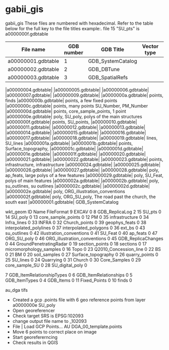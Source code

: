 # gabii_gis

gabii_gis
These files are numbered with hexadecimal. Refer to the table below for the full key to the file titles example:. file 15 "SU_pts" is a0000000f.gdbtable

|File name         |GDB number | GDB Title | Vector type | Comments |
|---               | --- | ---| ---| ---|
|a00000001.gdbtable|1 |GDB_SystemCatalog|||
|a00000002.gdbtable|2|GDB_DBTune|||
|a00000003.gdbtable|3|GDB_SpatialRefs|||


|a00000004.gdbtable|
|a00000005.gdbtable|
|a00000006.gdbtable|
|a00000007.gdbtable|
|a00000009.gdbtable|
|a0000000a.gdbtable| points, finds
|a0000000b.gdbtable| points, a few fixed points
|a0000000c.gdbtable| points, many points SU_Number, PM_Number
|a0000000d.gdbtable| points, core_sample_points, 1 point
|a0000000e.gdbtable| poly, SU_poly, polys of the main structures
|a0000000f.gdbtable| points, SU_points,
|a00000010.gdbtable|
|a00000011.gdbtable|
|a00000012.gdbtable|
|a00000013.gdbtable|
|a00000014.gdbtable|
|a00000015.gdbtable|
|a00000016.gdbtable|
|a00000017.gdbtable|
|a00000018.gdbtable|
|a00000019.gdbtable| lines, SU_lines
|a0000001a.gdbtable|
|a0000001b.gdbtable| points, Surface_topography,
|a0000001c.gdbtable|
|a0000001d.gdbtable|
|a0000001e.gdbtable|
|a0000001f.gdbtable|
|a00000020.gdbtable|
|a00000021.gdbtable|
|a00000022.gdbtable|
|a00000023.gdbtable| points, infrastructure, infrastructure
|a00000024.gdbtable|
|a00000025.gdbtable|
|a00000026.gdbtable|
|a00000027.gdbtable|
|a00000028.gdbtable| poly, ap_feats, large polys of a few features
|a00000029.gdbtable| poly, SU_Feat, polys of main features
|a0000002a.gdbtable|
|a0000002b.gdbtable| poly, su_outlines, su outlines
|a0000002c.gdbtable|
|a0000002d.gdbtable|
|a0000002e.gdbtable| poly, ORG_illustration_conventions
|a0000002f.gdbtable| poly, ORG_SU_poly, The road past the church, the south east
|a00000001.gdbtable| GDB_SystemCatalog

wkt_geom ID Name FileFormat
9 EXCAV 0
8 GDB_ReplicaLog 2
15 SU_pts 0
14 SU_poly 0
13 core_sample_points 0
12 PM 0
35 infrastructure 0
34 Infra_lines 0
33 INFRA 0
32 Church_points 0
39 geophys_feats 0
38 interpolated_polylines 0
37 interpolated_polygons 0
36 ext_bs 0
43 su_outlines 0
42 illustration_conventions 0
41 SU_Feat 0
40 ap_feats 0
47 ORG_SU_poly 0
46 ORG_illustration_conventions 0
45 GDB_ReplicaChanges 0
44 GroundPenetratingRadar 0
19 section_points 0
18 sections 0
17 micromorphology_samples 0
16 Topo 0
23 Q2010_Concession_line 0
22 BS 0
21 BM 0
20 soil_samples 0
27 Surface_topography 0
26 quarry_points 0
25 SU_lines 0
24 Quarrying 0
31 Church 0
30 Core_Samples 0
29 core_sample_SU 0
28 SU_digital_poly 0


7 GDB_ItemRelationshipTypes 0
6 GDB_ItemRelationships 0
5 GDB_ItemTypes 0
4 GDB_Items 0
11 Fixed_Points 0
10 finds 0

au_dga tifs
+ Created a gcp .points file with 6 geo reference points from layer a0000000e SU_poly
+ Open georeferencer
+ Check target SRS is EPSG:102093
+ change output file name to _102093
+ File | Load GCP Points... AU DGA_00_template.points
+ Move 6 points to correct place on image
+ Start georefererncing
+ Check results in QGIS
